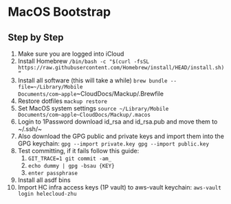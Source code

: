 # MacOS Bootstrap

## Step by Step

1. Make sure you are logged into iCloud
2. Install Homebrew `/bin/bash -c "$(curl -fsSL https://raw.githubusercontent.com/Homebrew/install/HEAD/install.sh)”`
3. Install all software (this will take a while) `brew bundle --file=~/Library/Mobile Documents/com~apple`~CloudDocs/Mackup/.Brewfile
4. Restore dotfiles `mackup restore`
5. Set MacOS system settings `source ~/Library/Mobile Documents/com~apple~CloudDocs/Mackup/.macos`
6. Login to 1Password download id_rsa and id_rsa.pub and move them to ~/.ssh/~
7. Also download the GPG public and private keys and import them into the GPG keychain: `gpg --import private.key gpg --import public.key`
8. Test committing, if it fails follow this guide:
    1. `GIT_TRACE=1 git commit -am_`
    2. `echo dummy | gpg -bsau {KEY}`
    3. `enter passphrase`
9. Install all asdf bins
10. Import HC infra access keys (1P vault) to aws-vault keychain: `aws-vault login helecloud-zhu`
